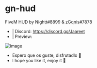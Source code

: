 # gn-hud
FiveM HUD by Nightt#8899 & zGqnis#7878

- | Discord: https://discord.gg/Jaareet
- | Preview: 

![image](https://user-images.githubusercontent.com/89995463/172042109-057df06e-f7a5-470b-8162-363c6297e36a.png)



- Espero que os guste, disfrutadlo 🙂
- I hope you like it, enjoy it 🙂
